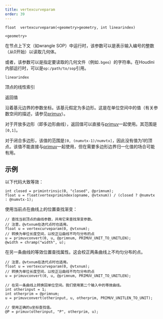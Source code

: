 ```yaml
---
title: vertexcurveparam
order: 39
---
```

`float  vertexcurveparam(<geometry>geometry, int linearindex)`

`<geometry>`

在节点上下文（如wrangle SOP）中运行时，该参数可以是表示输入编号的整数（从0开始）以读取几何体。

或者，该参数可以是指定要读取的几何文件（例如`.bgeo`）的字符串。在Houdini内部运行时，可以是`op:/path/to/sop`引用。

`linearindex`

顶点的线性索引

返回值

沿着基元边界的参数坐标。该基元假定为多边形。这是在单位空间中的值（有关参数空间的描述，请参见[primuv](primuv.html "在特定参数（uvw）位置插值属性的值")）。

对于开放多边形（即多边形曲线），返回值可以直接与[primuv](primuv.html "在特定参数（uvw）位置插值属性的值")一起使用。其范围是`[0,1]`。

对于闭合多边形，该值的范围是`[0, (numvtx-1)/numvtx]`，因此没有值为1的顶点。该值不能直接与[primuv](primuv.html "在特定参数（uvw）位置插值属性的值")一起使用，但在需要多边形边界归一化值的场合可能有用。

## 示例

以下代码大致等效：

```vex
int closed = primintrinsic(0, "closed", @primnum);
float u = float(vertexprimindex(opname, @vtxnum)) / (closed ? @numvtx : @numvtx-1);

```

使用当前点在曲线上的位置查找渐变：

```vex
// 查找当前顶点的曲线参数，并用它来查找渐变参数。
// 注意，@vtxnum在迭代点时也适用。
float u = vertexcurveparam(0, @vtxnum);
// 转换为单位长度空间，以校正沿曲线不均匀分布的点
u = primuvconvert(0, u, @primnum, PRIMUV_UNIT_TO_UNITLEN);
@width = chramp("width", u);

```

在另一条曲线的等效位置查找属性。这会校正两条曲线上不均匀分布的点。

```vex
// 注意，@vtxnum在迭代点时也适用。
float u = vertexcurveparam(0, @vtxnum);
// 转换为单位长度空间，以校正沿曲线不均匀分布的点
u = primuvconvert(0, u, @primnum, PRIMUV_UNIT_TO_UNITLEN);

// 在另一条曲线上转换回单位空间。我们使用第二个输入中的等效曲线。
int otherinput = 1;
int otherprim = @primnum;
u = primuvconvert(otherinput, u, otherprim, PRIMUV_UNITLEN_TO_UNIT);

// 使用正确的u坐标查找值。
@P = primuv(otherinput, "P", otherprim, u);

```
